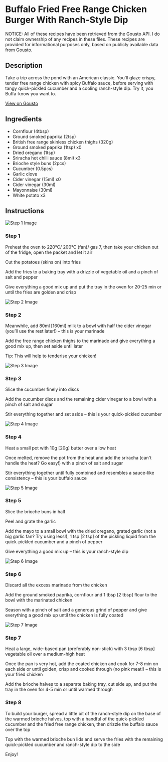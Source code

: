 # Buffalo Fried Free Range Chicken Burger With Ranch-Style Dip

NOTICE: All of these recipes have been retrieved from the Gousto API. I do not claim ownership of any recipes in these files. These recipes are provided for informational purposes only, based on publicly available data from Gousto.

## Description

Take a trip across the pond with an American classic. You'll glaze crispy, tender free range chicken with spicy Buffalo sauce, before serving with tangy quick-pickled cucumber and a cooling ranch-style dip. Try it, you Buffa-know you want to.  

[View on Gousto](https://www.gousto.co.uk/recipes/cookbook/buffalo-fried-free-range-chicken-burger-with-ranch-style-dip)

## Ingredients

- Cornflour (4tbsp)
- Ground smoked paprika (2tsp)
- British free range skinless chicken thighs (320g)
- Ground smoked paprika (1tsp) x0
- Dried oregano (1tsp)
- Sriracha hot chilli sauce (8ml) x3
- Brioche style buns (2pcs)
- Cucumber (0.5pcs)
- Garlic clove
- Cider vinegar (15ml) x0
- Cider vinegar (30ml)
- Mayonnaise (30ml)
- White potato x3

## Instructions

![Step 1 Image](https://production-media.gousto.co.uk/cms/recipe-step-image/Step-1-copy-22-1697021659229-x200.jpg)

### Step 1

Preheat the oven to 220°C/ 200°C (fan)/ gas 7, then take your chicken out of the fridge, open the packet and let it air

Cut the potatoes (skins on) into fries

Add the fries to a baking tray with a drizzle of vegetable oil and a pinch of salt and pepper

Give everything a good mix up and put the tray in the oven for 20-25 min or until the fries are golden and crisp

![Step 2 Image](https://production-media.gousto.co.uk/cms/recipe-step-image/Step-2-copy-24-1697021662480-x200.jpg)

### Step 2

Meanwhile, add 80ml <span class="text-danger">[160ml] </span>milk to a bowl with half the cider vinegar (you’ll use the rest later!) – this is your marinade

Add the free range chicken thighs to the marinade and give everything a good mix up, then set aside until later

Tip: This will help to tenderise your chicken!

![Step 3 Image](https://production-media.gousto.co.uk/cms/recipe-step-image/Step-3-copy-26-1697021665632-x200.jpg)

### Step 3

Slice the cucumber finely into discs

Add the cucumber discs and the remaining cider vinegar to a bowl with a pinch of salt and sugar

Stir everything together and set aside – this is your quick-pickled cucumber

![Step 4 Image](https://production-media.gousto.co.uk/cms/recipe-step-image/Step-4-copy-25-1697021668991-x200.jpg)

### Step 4

Heat a small pot with 10g <span class="text-danger">[20g]</span> butter over a low heat

Once melted, remove the pot from the heat and add the sriracha (can't handle the heat? Go easy!) with a pinch of salt and sugar

Stir everything together until fully combined and resembles a sauce-like consistency – this is your buffalo sauce

![Step 5 Image](https://production-media.gousto.co.uk/cms/recipe-step-image/Step-5-copy-24-1697021677171-x200.jpg)

### Step 5

Slice the brioche buns in half

Peel and grate the garlic

Add the mayo to a small bowl with the dried oregano, grated garlic (not a big garlic fan? Try using less!), 1 tsp <span class="text-danger">[2 tsp]</span> of the pickling liquid from the quick-pickled cucumber and a pinch of pepper

Give everything a good mix up – this is your ranch-style dip

![Step 6 Image](https://production-media.gousto.co.uk/cms/recipe-step-image/Step-6-copy-22-1697021680758-x200.jpg)

### Step 6

Discard all the excess marinade from the chicken

Add the ground smoked paprika, cornflour and 1 tbsp<span class="text-danger"> [2 tbsp] </span>flour to the bowl with the marinated chicken

Season with a pinch of salt and a generous grind of pepper and give everything a good mix up until the chicken is fully coated

![Step 7 Image](https://production-media.gousto.co.uk/cms/recipe-step-image/Step-7-copy-11-1697021684945-x200.jpg)

### Step 7

Heat a large, wide-based pan (preferably non-stick) with 3 tbsp <span class="text-danger">[6 tbsp] </span>vegetable oil over a medium-high heat

Once the pan is very hot, add the coated chicken and cook for 7-8 min on each side or until golden, crisp and cooked through (no pink meat!) – this is your fried chicken

Add the brioche halves to a separate baking tray, cut side up, and put the tray in the oven for 4-5 min or until warmed through

### Step 8

To build your burger, spread a little bit of the ranch-style dip on the base of the warmed brioche halves, top with a handful of the quick-pickled cucumber and the fried free range chicken, then drizzle the buffalo sauce over the top

Top with the warmed brioche bun lids and serve the fries with the remaining quick-pickled cucumber and ranch-style dip to the side

Enjoy!

